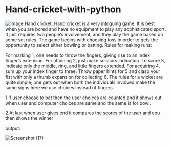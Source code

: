 # Hand-cricket-with-python
![image](https://github.com/Gopinath-2002/Hand-cricket-with-python/assets/114936914/9720e374-21de-4b28-8fcb-4c9b80269920)
Hand cricket:
Hand cricket is a very intriguing game. It is best when you are bored and have no equipment to play any sophisticated sport. It just requires two people’s involvement, and they play the game based on some set rules. The game begins with choosing toss in order to gets the opportunity to select either bowling or batting.
Rules for making runs:

For marking 1, one needs to throw the fingers, giving rise to an index finger’s extension. For attaining 2, just make scissors indication. To score 3, indicate only the middle, ring, and little fingers extended. For acquiring 4, sum up your index finger to three. Throw paper hints for 5 and clasp your fist with only a thumb expansion for collecting 6. The rules for a wicket are quite simple; one gets out when both the individuals involved make the same signs.here we use choices instead of fingers.


1.if user choose to bat then the user choices are counted and it shows out when user and computer choices are same and the same is for bowl.

2.At last when user gives end it compares the scores of the user and cpu then shows the winner


output:


![Screenshot (17)](https://github.com/Gopinath-2002/Hand-cricket-with-python/assets/114936914/4dd612ee-f7dc-47ce-9696-3df9c8207a5e)
